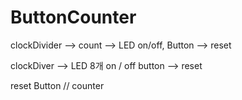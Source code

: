 # ButtonCounter
clockDivider --> count --> LED on/off, Button --> reset

clockDiver --> LED 8개 on / off
button --> reset

reset Button // counter
